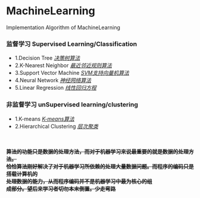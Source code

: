 # MachineLearning
Implementation Algorithm of MachineLearning
### 监督学习 Supervised Learning/Classification
* 1.Decision Tree 
        [*决策树算法*](https://github.com/ZPWX/MachineLearning/tree/master/MachineLearning/04-ML-DTree)
* 2.K-Nearest Neighbor  [*最近邻近规则算法*](https://github.com/ZPWX/MachineLearning/tree/master/MachineLearning/04-ML-KNN)
* 3.Support Vector Machine  [*SVM支持向量机算法*](https://github.com/ZPWX/MachineLearning/tree/master/MachineLearning/04-ML-SVM)
* 4.Neural Network  [*神经网络算法*](https://github.com/ZPWX/MachineLearning/tree/master/MachineLearning/04-ML-NN)
* 5.Linear Regression  [*线性回归方程*](https://github.com/ZPWX/MachineLearning/tree/master/MachineLearning/04-ML-LR)
###  非监督学习  unSupervised learning/clustering
* 1.K-means  [*K-means算法*]()
* 2.Hierarchical Clustering   [*层次聚类*]()

<br><br>__~~算法的功能只是数据的处理方法，而对于机器学习来说最重要的就是数据的处理方法。<br>
恰恰算法刚好解决了对于机器学习所依赖的处理大量数据问题。而程序的编码只是搭载计算机的<br>
处理数据的能力，从而程序编码并不是机器学习中最为核心的组<br>成部分。望后来学习者切勿本末倒置。少走弯路~~__
